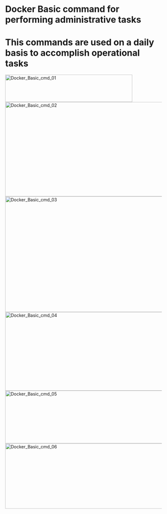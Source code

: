 # Docker Basic command for performing administrative tasks #
# This commands are used on a daily basis to accomplish operational tasks #

<img width="409" height="88" alt="Docker_Basic_cmd_01" src="https://github.com/user-attachments/assets/1fd2aeb5-1fd1-49ac-be52-ed6814d3e89e" />

<img width="533" height="304" alt="Docker_Basic_cmd_02" src="https://github.com/user-attachments/assets/e949c2c2-af77-43d3-a648-0f9d78a9e179" />

<img width="575" height="372" alt="Docker_Basic_cmd_03" src="https://github.com/user-attachments/assets/b64e5487-1eff-4c25-8726-0d23f92325a4" />

<img width="592" height="253" alt="Docker_Basic_cmd_04" src="https://github.com/user-attachments/assets/6a34ae11-363c-490a-b59a-4d51dd9be79f" />

<img width="588" height="170" alt="Docker_Basic_cmd_05" src="https://github.com/user-attachments/assets/2b60f22e-212d-4476-999e-f0777aa61fe9" />

<img width="665" height="210" alt="Docker_Basic_cmd_06" src="https://github.com/user-attachments/assets/1057f029-50f4-4675-b85f-c5acffc5fc1c" />
